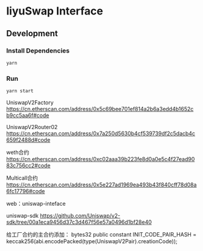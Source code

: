 # liyuSwap Interface

## Development

### Install Dependencies

```bash
yarn
```

### Run

```bash
yarn start
```

UniswapV2Factory
https://cn.etherscan.com/address/0x5c69bee701ef814a2b6a3edd4b1652cb9cc5aa6f#code

UniswapV2Router02
https://cn.etherscan.com/address/0x7a250d5630b4cf539739df2c5dacb4c659f2488d#code

weth合约
https://cn.etherscan.com/address/0xc02aaa39b223fe8d0a0e5c4f27ead9083c756cc2#code

Multicall合约
https://cn.etherscan.com/address/0x5e227ad1969ea493b43f840cff78d08a6fc17796#code



web：uniswap-inteface

uniswap-sdk 
https://github.com/Uniswap/v2-sdk/tree/00a1eca9456d37c3d467f56e57a0496d1bf28e40


给工厂合约的主合约添加：
bytes32 public constant INIT_CODE_PAIR_HASH = keccak256(abi.encodePacked(type(UniswapV2Pair).creationCode));
